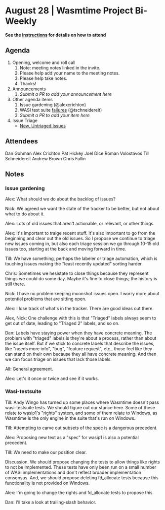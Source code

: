 # August 28 | Wasmtime Project Bi-Weekly

**See the [instructions](../README.md) for details on how to attend**

## Agenda

1. Opening, welcome and roll call
   1. Note: meeting notes linked in the invite.
   1. Please help add your name to the meeting notes.
   1. Please help take notes.
   1. Thanks!
1. Announcements
   1. _Submit a PR to add your announcement here_
1. Other agenda items
   1. Issue gardening (@alexcrichton)
   2. WASI test suite [failures](https://github.com/WebAssembly/wasi-testsuite/issues/117#issuecomment-3214258179) (@tschneidereit)
   1. _Submit a PR to add your item here_
1. Issue Triage
   * [New, Untriaged Issues](https://github.com/bytecodealliance/wasmtime/issues?q=is%3Aopen+comments%3A%3C2+created%3A%3E%3D2024-12-19)

## Attendees

Dan Gohman
Alex Crichton
Pat Hickey
Joel Dice
Roman Volostavos
Till Schneidereit
Andrew Brown
Chris Fallin

## Notes

### Issue gardening

Alex: What should we do about the backlog of issues?

Nick: We agreed we want the state of the tracker to be better, but not about what to do about it.

Alex: Lots of old issues that aren't actionable, or relevant, or other things.

Alex: It's important to traige recent stuff. It's also important to go from the beginning
and clear out the old issues. So I propose we continue to triage new issues coming in,
but also each triage session we go through 10-15 old issues too, starting at the back and
moving forward in time.

Till: We have something, perhaps the labeler or triage automation, which is touching issues
making the "least recently updated" sorting harder.

Chris: Sometimes we hesistate to close things because they represent things we could do some day.
Maybe it's fine to close things; the history is still there.

Nick: I have no problem keeping moonshot issues open. I worry more about potential problems
that are sitting open.

Alex: I lose track of what's in the tracker. There are good ideas out there.

Alex, Nick: One challenge with this is that "Triaged" labels always seem to
get out of date, leading to "Triaged 2" labels, and so on.

Dan: Labels have staying power when they have concrete meaning. The problem with
"triaged" labels is they're about a process, rather than about the issue itself.
But if we stick to concrete labels that describe the issues, like "needs more info",
"bug", "feature request", etc., those feel like they can stand on their own because
they all have concrete meaning. And then we can focus triage on issues that lack
those labels.

All: General agreement.

Alex: Let's it once or twice and see if it works.

### Wasi-testsuite

Till: Andy Wingo has turned up some places where Wasmtime doesn't pass wasi-testsuite tests.
We should figure out our stance here. Some of these relate to wasip1's "rights" system, and
some of them relate to Windows, as Wasmtime is the only engine in the suite that's run on
Windows.

Till: Attempting to carve out subsets of the spec is a dangerous precedent.

Alex: Proposing new text as a "spec" for wasip1 is also a potential precedent.

Till: We need to make our position clear.

Discussion. We should propose changing the tests to allow things like rights to
not be implemented. These tests have only been run on a small number of WASI
implementations and don't reflect broader implementation consensus. And, we
should propose deleting fd_allocate tests because this functionality is not
provided on Windows.

Alex: I'm going to change the rights and fd_allocate tests to propose this.

Dan: I'll take a look at trailing-slash behavior.
